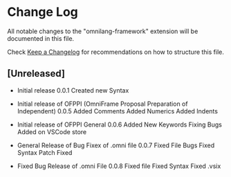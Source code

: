# Change Log

All notable changes to the "omnilang-framework" extension will be documented in this file.

Check [Keep a Changelog](http://keepachangelog.com/) for recommendations on how to structure this file.

## [Unreleased]

- Initial release 0.0.1
Created new Syntax

- Initial release of OFPPI (OmniFrame Proposal Preparation of Independent) 0.0.5
Added Comments
Added Numerics
Added Indents

- Initial release of OFPPI General 0.0.6
Added New Keywords
Fixing Bugs
Added on VSCode store

- General Release of Bug Fixex of .omni file 0.0.7
Fixed File Bugs
Fixed Syntax
Patch Fixed

- Fixed Bug Release of .omni File 0.0.8
Fixed file 
Fixed Syntax
Fixed .vsix